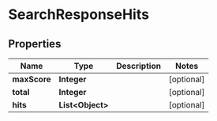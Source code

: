 

# SearchResponseHits

## Properties

Name | Type | Description | Notes
------------ | ------------- | ------------- | -------------
**maxScore** | **Integer** |  |  [optional]
**total** | **Integer** |  |  [optional]
**hits** | **List&lt;Object&gt;** |  |  [optional]



